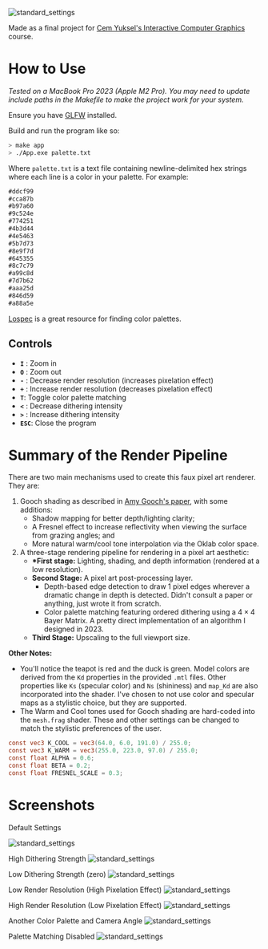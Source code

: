 ![standard_settings](screenshots/demo.gif)

Made as a final project for [Cem Yuksel's Interactive Computer Graphics](https://www.youtube.com/playlist?list=PLplnkTzzqsZS3R5DjmCQsqupu43oS9CFN) course.
# How to Use

_Tested on a MacBook Pro 2023 (Apple M2 Pro). You may need to update include paths in the Makefile to make the project work for your system._

Ensure you have [GLFW](https://www.glfw.org/) installed.

Build and run the program like so:

```bash
> make app
> ./App.exe palette.txt
```

Where `palette.txt` is a text file containing newline-delimited hex strings where each line is a color in your palette. For example:

```txt
#ddcf99
#cca87b
#b97a60
#9c524e
#774251
#4b3d44
#4e5463
#5b7d73
#8e9f7d
#645355
#8c7c79
#a99c8d
#7d7b62
#aaa25d
#846d59
#a88a5e
```

[Lospec](https://lospec.com/) is a great resource for finding color palettes.

## Controls

- **`I`** : Zoom in
- **`O`** : Zoom out
- **`-`** : Decrease render resolution (increases pixelation effect)
- **`+`** : Increase render resolution (decreases pixelation effect)
- **`T`**: Toggle color palette matching
- **`<`** : Decrease dithering intensity
- **`>`** : Increase dithering intensity
- **`ESC`**: Close the program

# Summary of the Render Pipeline

There are two main mechanisms used to create this faux pixel art renderer. They are:

1. Gooch shading as described in [Amy Gooch's paper](https://www.researchgate.net/profile/Amy-Gooch-2/publication/2356479_Interactive_Non-Photorealistic_Technical_Illustration/links/0deec51b60869d3171000000/Interactive-Non-Photorealistic-Technical-Illustration.pdf), with some additions:
   - Shadow mapping for better depth/lighting clarity;
   - A Fresnel effect to increase reflectivity when viewing the surface from grazing angles; and
   - More natural warm/cool tone interpolation via the Oklab color space.
2. A three-stage rendering pipeline for rendering in a pixel art aesthetic:
   - **\*First stage:** Lighting, shading, and depth information (rendered at a low resolution).
   - **Second Stage:** A pixel art post-processing layer.
     - Depth-based edge detection to draw 1 pixel edges wherever a dramatic change in depth is detected. Didn't consult a paper or anything, just wrote it from scratch.
     - Color palette matching featuring ordered dithering using a $4\times4$ Bayer Matrix. A pretty direct implementation of an algorithm I designed in 2023.
   - **Third Stage:** Upscaling to the full viewport size.

**Other Notes:**

- You'll notice the teapot is red and the duck is green. Model colors are derived from the `Kd` properties in the provided `.mtl` files. Other properties like `Ks` (specular color) and `Ns` (shininess) and `map_Kd` are also incorporated into the shader. I've chosen to not use color and specular maps as a stylistic choice, but they are supported.
- The Warm and Cool tones used for Gooch shading are hard-coded into the `mesh.frag` shader. These and other settings can be changed to match the stylistic preferences of the user.

```glsl
const vec3 K_COOL = vec3(64.0, 6.0, 191.0) / 255.0;
const vec3 K_WARM = vec3(255.0, 223.0, 97.0) / 255.0;
const float ALPHA = 0.6;
const float BETA = 0.2;
const float FRESNEL_SCALE = 0.3;
```

# Screenshots

Default Settings

![standard_settings](screenshots/standard_settings.png)

High Dithering Strength
![standard_settings](screenshots/high_dithering.png)

Low Dithering Strength (zero)
![standard_settings](screenshots/low_dithering.png)

Low Render Resolution (High Pixelation Effect)
![standard_settings](screenshots/low_resolution.png)

High Render Resolution (Low Pixelation Effect)
![standard_settings](screenshots/high_resolution.png)

Another Color Palette and Camera Angle
![standard_settings](screenshots/different_angle_and_palette.png)

Palette Matching Disabled
![standard_settings](screenshots/palette_matching_off.png)
